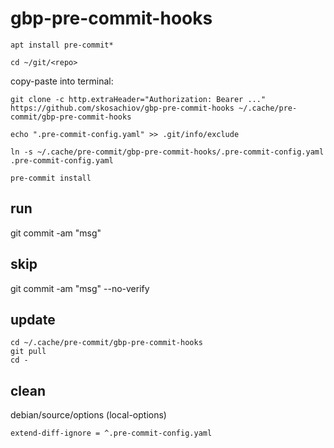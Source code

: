# gbp-pre-commit-hooks

```
apt install pre-commit*

cd ~/git/<repo>
```

copy-paste into terminal:

```
git clone -c http.extraHeader="Authorization: Bearer ..." https://github.com/skosachiov/gbp-pre-commit-hooks ~/.cache/pre-commit/gbp-pre-commit-hooks

echo ".pre-commit-config.yaml" >> .git/info/exclude

ln -s ~/.cache/pre-commit/gbp-pre-commit-hooks/.pre-commit-config.yaml .pre-commit-config.yaml

pre-commit install

```

## run

git commit -am "msg"

## skip

git commit -am "msg" --no-verify

## update

```
cd ~/.cache/pre-commit/gbp-pre-commit-hooks
git pull
cd -
```

## clean

debian/source/options (local-options)

`extend-diff-ignore = ^.pre-commit-config.yaml`